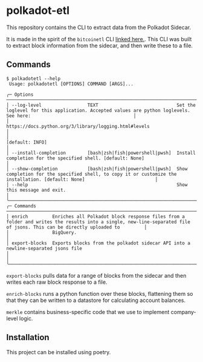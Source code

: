 # polkadot-etl

This repository contains the CLI to extract data from the Polkadot Sidecar.

It is made in the spirit of the `bitcoinetl` CLI [linked
here.](https://github.com/blockchain-etl/bitcoin-etl). This CLI was built to
extract block information from the sidecar, and then write these to a file.

## Commands

```
$ polkadotetl --help
 Usage: polkadotetl [OPTIONS] COMMAND [ARGS]...                                                                                                                                             
                                                                                                                                                                                            
╭─ Options ────────────────────────────────────────────────────────────────────────────────────────────────────────────────────────────────────────────────────────────────────────────────╮
│ --log-level                 TEXT                             Set the loglevel for this application. Accepted values are python loglevels. See here:                                      │
│                                                              https://docs.python.org/3/library/logging.html#levels                                                                       │
│                                                              [default: INFO]                                                                                                             │
│ --install-completion        [bash|zsh|fish|powershell|pwsh]  Install completion for the specified shell. [default: None]                                                                 │
│ --show-completion           [bash|zsh|fish|powershell|pwsh]  Show completion for the specified shell, to copy it or customize the installation. [default: None]                          │
│ --help                                                       Show this message and exit.                                                                                                 │
╰──────────────────────────────────────────────────────────────────────────────────────────────────────────────────────────────────────────────────────────────────────────────────────────╯
╭─ Commands ───────────────────────────────────────────────────────────────────────────────────────────────────────────────────────────────────────────────────────────────────────────────╮
│ enrich         Enriches all Polkadot block response files from a folder and writes the results into a single, new-line-separated file of jsons. This can be directly uploaded to         │
│                BigQuery.                                                                                                                                                                 │
│ export-blocks  Exports blocks from the polkadot sidecar API into a newline-separated jsons file                                                                                          │                                                                                                              │
╰──────────────────────────────────────────────────────────────────────────────────────────────────────────────────────────────────────────────────────────────────────────────────────────╯
```

`export-blocks` pulls data for a range of blocks from the sidecar and then writes each raw block response to a file.

`enrich-blocks` runs a python function over these blocks, flattening them so that they can be written to a datastore for calculating account balances.

`merkle` contains business-specific code that we use to implement company-level logic.

## Installation

This project can be installed using poetry.
